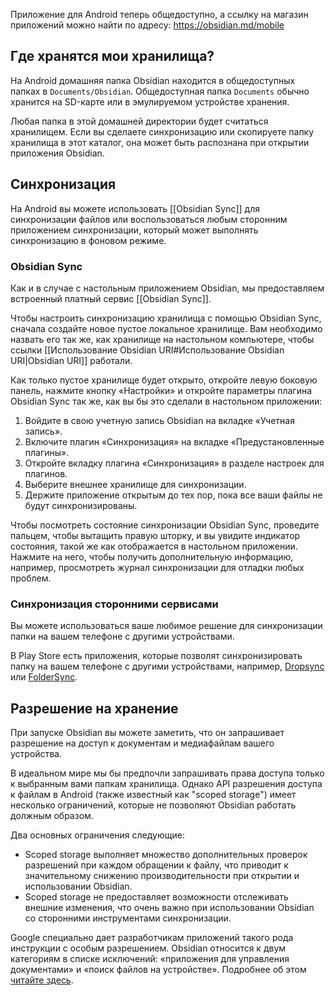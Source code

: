 Приложение для Android теперь общедоступно, а ссылку на магазин приложений можно найти по адресу: https://obsidian.md/mobile

## Где хранятся мои хранилища?

На Android домашняя папка Obsidian находится в общедоступных папках в `Documents/Obsidian`. Общедоступная папка `Documents` обычно хранится на SD-карте или в эмулируемом устройстве хранения.

Любая папка в этой домашней директории будет считаться хранилищем. Если вы сделаете синхронизацию или скопируете папку хранилища в этот каталог, она может быть распознана при открытии приложения Obsidian.

## Синхронизация

На Android вы можете использовать [[Obsidian Sync]] для синхронизации файлов или воспользоваться любым сторонним приложением синхронизации, который может выполнять синхронизацию в фоновом режиме.

### Obsidian Sync

Как и в случае с настольным приложением Obsidian, мы предоставляем встроенный платный сервис [[Obsidian Sync]].

Чтобы настроить синхронизацию хранилища с помощью Obsidian Sync, сначала создайте новое пустое локальное хранилище. Вам необходимо назвать его так же, как хранилище на настольном компьютере, чтобы ссылки [[Использование Obsidian URI#Использование Obsidian URI|Obsidian URI]] работали.

Как только пустое хранилище будет открыто, откройте левую боковую панель, нажмите кнопку «Настройки» и откройте параметры плагина Obsidian Sync так же, как вы бы это сделали в настольном приложении:

1. Войдите в свою учетную запись Obsidian на вкладке «Учетная запись».
2. Включите плагин «Синхронизация» на вкладке «Предустановленные плагины».
3. Откройте вкладку плагина «Синхронизация» в разделе настроек для плагинов.
4. Выберите внешнее хранилище для синхронизации.
5. Держите приложение открытым до тех пор, пока все ваши файлы не будут синхронизированы.

Чтобы посмотреть состояние синхронизации Obsidian Sync, проведите пальцем, чтобы вытащить правую шторку, и вы увидите индикатор состояния, такой же как отображается в настольном приложении. Нажмите на него, чтобы получить дополнительную информацию, например, просмотреть журнал синхронизации для отладки любых проблем.

### Синхронизация сторонними сервисами

Вы можете использоваться ваше любимое решение для синхронизации папки на вашем телефоне с другими устройствами.

В Play Store есть приложения, которые позволят синхронизировать папку на вашем телефоне с другими устройствами, например, [Dropsync](https://play.google.com/store/apps/details?id=com.ttxapps.dropsync) или [FolderSync](https://play.google.com/store/apps/details?id=dk.tacit.android.foldersync.lite).

## Разрешение на хранение

При запуске Obsidian вы можете заметить, что он запрашивает разрешение на доступ к документам и медиафайлам вашего устройства.

В идеальном мире мы бы предпочли запрашивать права доступа только к выбранным вами папкам хранилища. Однако API разрешения доступа к файлам в Android (также известный как "scoped storage") имеет несколько ограничений, которые не позволяют Obsidian работать должным образом.

Два основных ограничения следующие:

- Scoped storage выполняет множество дополнительных проверок разрешений при каждом обращении к файлу, что приводит к значительному снижению производительности при открытии и использовании Obsidian.
- Scoped storage не предоставляет возможности отслеживать внешние изменения, что очень важно при использовании Obsidian со сторонними инструментами синхронизации.

Google специально дает разработчикам приложений такого рода инструкции с особым разрешением. Obsidian относится к двум категориям в списке исключений: «приложения для управления документами» и «поиск файлов на устройстве». Подробнее об этом  [читайте здесь](https://developer.android.com/training/data-storage/manage-all-files).
